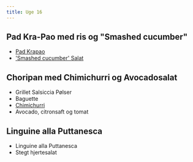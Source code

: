 ```yaml
---
title: Uge 16
---
```


## Pad Kra-Pao med ris og "Smashed cucumber" 
- [Pad Krapao](https://duffau.github.io/recipes/pad-kra-pao/) 
- ['Smashed cucumber' Salat](https://duffau.github.io/recipes/smashed-cucumber/)


## Choripan med Chimichurri og Avocadosalat
- Grillet Salsiccia Pølser
- Baguette
- [Chimichurri](https://www.bonappetit.com/recipe/chimichurri-sauce-2)
- Avocado, citronsaft og tomat


## Linguine alla Puttanesca  
- Linguine alla Puttanesca
- Stegt hjertesalat